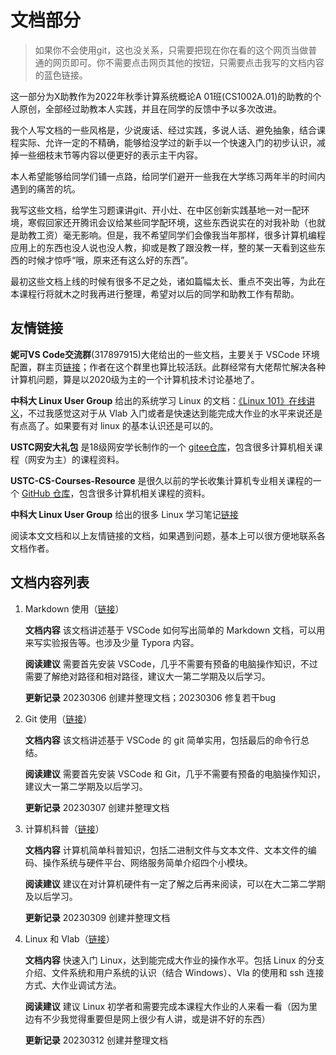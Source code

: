 # 文档部分

> 如果你不会使用git，这也没关系，只需要把现在你在看的这个网页当做普通的网页即可。你不需要点击网页其他的按钮，只需要点击我写的文档内容的蓝色链接。

这一部分为X助教作为2022年秋季计算系统概论A 01班(CS1002A.01)的助教的个人原创，全部经过助教本人实践，并且在同学的反馈中予以多次改进。

我个人写文档的一些风格是，少说废话、经过实践，多说人话、避免抽象，结合课程实际、允许一定的不精确，能够给没学过的新手以一个快速入门的初步认识，减掉一些细枝末节等内容以便更好的表示主干内容。

本人希望能够给同学们铺一点路，给同学们避开一些我在大学练习两年半的时间内遇到的痛苦的坑。

我写这些文档，给学生习题课讲git、开小灶、在中区创新实践基地一对一配环境，寒假回家还开腾讯会议给某些同学配环境，这些东西说实在的对我补助（也就是助教工资）毫无影响。但是，我不希望同学们会像我当年那样，很多计算机编程应用上的东西也没人说也没人教，抑或是教了跟没教一样，整的某一天看到这些东西的时候才惊呼“哦，原来还有这么好的东西”。

最初这些文档上线的时候有很多不足之处，诸如篇幅太长、重点不突出等，为此在本课程行将就木之时我再进行整理，希望对以后的同学和助教工作有帮助。

## 友情链接

**妮可VS Code交流群**(317897915)大佬给出的一些文档，主要关于 VSCode 环境配置，群主页[链接](https://vscode.iw17.cc/)；作者在这个群里也算比较活跃。此群经常有大佬帮忙解决各种计算机问题，算是以2020级为主的一个计算机技术讨论基地了。

**中科大 Linux User Group** 给出的系统学习 Linux 的文档：[《Linux 101》在线讲义](https://101.lug.ustc.edu.cn/)，不过我感觉这对于从 Vlab 入门或者是快速达到能完成大作业的水平来说还是有点高了。如果要有对 linux 的基本认识还是可以的。

**USTC网安大礼包** 是18级网安学长制作的一个 [gitee仓库](https://gitee.com/yssickjgd/ustc_cyber_security)，包含很多计算机相关课程（网安为主）的课程资料。

**USTC-CS-Courses-Resource** 是很久以前的学长收集计算机专业相关课程的一个 [GitHub 仓库](https://hub.nuaa.cf/ustcwpz/USTC-CS-Courses-Resource)，包含很多计算机相关课程的资料。

**中科大 Linux User Group** 给出的很多 Linux 学习笔记[链接](http://scc.ustc.edu.cn/zlsc/pxjz/201408/W020141106572524269176.pdf)

阅读本文文档和以上友情链接的文档，如果遇到问题，基本上可以很方便地联系各文档作者。

## 文档内容列表

1. Markdown 使用（[链接](1.markdown_use_guide/README.md)）

   **文档内容** 该文档讲述基于 VSCode 如何写出简单的 Markdown 文档，可以用来写实验报告等。也涉及少量 Typora 内容。

   **阅读建议** 需要首先安装 VSCode，几乎不需要有预备的电脑操作知识，不过需要了解绝对路径和相对路径，建议大一第二学期及以后学习。

   **更新记录** 20230306 创建并整理文档；20230306 修复若干bug

2. Git 使用（[链接](2.git_use_guide/README.md)）

   **文档内容** 该文档讲述基于 VSCode 的 git 简单实用，包括最后的命令行总结。

   **阅读建议** 需要首先安装 VSCode 和 Git，几乎不需要有预备的电脑操作知识，建议大一第二学期及以后学习。

   **更新记录** 20230307 创建并整理文档

3. 计算机科普（[链接](3.computer_simple/README.md)）

   **文档内容** 计算机简单科普知识，包括二进制文件与文本文件、文本文件的编码、操作系统与硬件平台、网络服务简单介绍四个小模块。

   **阅读建议** 建议在对计算机硬件有一定了解之后再来阅读，可以在大二第二学期及以后学习。

   **更新记录** 20230309 创建并整理文档

4. Linux 和 Vlab（[链接](4.vlab_linux_simple/README.md)）

   **文档内容** 快速入门 Linux，达到能完成大作业的操作水平。包括 Linux 的分支介绍、文件系统和用户系统的认识（结合 Windows）、Vla
   的使用和 ssh 连接方式、大作业调试方法。

   **阅读建议** 建议 Linux 初学者和需要完成本课程大作业的人来看一看（因为里边有不少我觉得重要但是网上很少有人讲，或是讲不好的东西）

   **更新记录** 20230312 创建并整理文档
